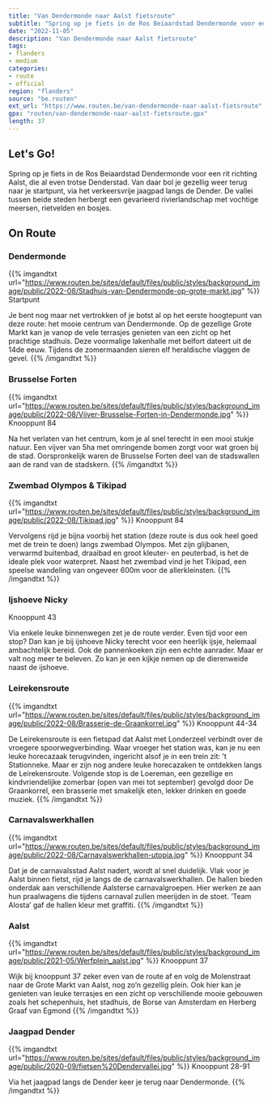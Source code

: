 ```yaml
---
title: "Van Dendermonde naar Aalst fietsroute"
subtitle: "Spring op je fiets in de Ros Beiaardstad Dendermonde voor een rit richting Aalst, die al even trotse Denderstad"
date: "2022-11-05"
description: "Van Dendermonde naar Aalst fietsroute"
tags:
- flanders
- medium
categories:
- route
- official
region: "flanders"
source: "be.routen"
ext_url: "https://www.routen.be/van-dendermonde-naar-aalst-fietsroute"
gpx: "routen/van-dendermonde-naar-aalst-fietsroute.gpx"
length: 37
---
```


## Let's Go!

Spring op je fiets in de Ros Beiaardstad Dendermonde voor een rit richting Aalst, die al even trotse Denderstad. Van daar bol je gezellig weer terug naar je startpunt, via het verkeersvrije jaagpad langs de Dender. De vallei tussen beide steden herbergt een gevarieerd rivierlandschap met vochtige meersen, rietvelden en bosjes.

## On Route

### Dendermonde

{{% imgandtxt url="https://www.routen.be/sites/default/files/public/styles/background_image/public/2022-08/Stadhuis-van-Dendermonde-op-grote-markt.jpg" %}}
Startpunt

Je bent nog maar net vertrokken of je botst al op het eerste hoogtepunt van deze route: het mooie centrum van Dendermonde. Op de gezellige Grote Markt kan je vanop de vele terrasjes genieten van een zicht op het prachtige stadhuis. Deze voormalige lakenhalle met belfort dateert uit de 14de eeuw. Tijdens de zomermaanden sieren elf heraldische vlaggen de gevel.
{{% /imgandtxt %}}

### Brusselse Forten

{{% imgandtxt url="https://www.routen.be/sites/default/files/public/styles/background_image/public/2022-08/Vijver-Brusselse-Forten-in-Dendermonde.jpg" %}}
Knooppunt 84

Na het verlaten van het centrum, kom je al snel terecht in een mooi stukje natuur. Een vijver van 5ha met omringende bomen zorgt voor wat groen bij de stad. Oorspronkelijk waren de Brusselse Forten deel van de stadswallen aan de rand van de stadskern.
{{% /imgandtxt %}}

### Zwembad Olympos & Tikipad

{{% imgandtxt url="https://www.routen.be/sites/default/files/public/styles/background_image/public/2022-08/Tikipad.jpg" %}}
Knooppunt 84

Vervolgens rijd je bijna voorbij het station (deze route is dus ook heel goed met de trein te doen) langs zwembad Olympos. Met zijn glijbanen, verwarmd buitenbad, draaibad en groot kleuter- en peuterbad, is het de ideale plek voor waterpret. Naast het zwembad vind je het Tikipad, een speelse wandeling van ongeveer 600m voor de allerkleinsten.
{{% /imgandtxt %}}

### Ijshoeve Nicky

Knooppunt 43

Via enkele leuke binnenwegen zet je de route verder. Even tijd voor een stop? Dan kan je bij ijshoeve Nicky terecht voor een heerlijk ijsje, helemaal ambachtelijk bereid. Ook de pannenkoeken zijn een echte aanrader. Maar er valt nog meer te beleven. Zo kan je een kijkje nemen op de dierenweide naast de ijshoeve.

### Leirekensroute

{{% imgandtxt url="https://www.routen.be/sites/default/files/public/styles/background_image/public/2022-08/Brasserie-de-Graankorrel.jpg" %}}
Knooppunt 44-34

De Leirekensroute is een fietspad dat Aalst met Londerzeel verbindt over de vroegere spoorwegverbinding. Waar vroeger het station was, kan je nu een leuke horecazaak terugvinden, ingericht alsof je in een trein zit: ’t Stationneke. Maar er zijn nog andere leuke horecazaken te ontdekken langs de Leirekensroute. Volgende stop is de Loereman, een gezellige en kindvriendelijke zomerbar (open van mei tot september) gevolgd door De Graankorrel, een brasserie met smakelijk eten, lekker drinken en goede muziek.
{{% /imgandtxt %}}

### Carnavalswerkhallen

{{% imgandtxt url="https://www.routen.be/sites/default/files/public/styles/background_image/public/2022-08/Carnavalswerkhallen-utopia.jpg" %}}
Knooppunt 34

Dat je de carnavalsstad Aalst nadert, wordt al snel duidelijk. Vlak voor je Aalst binnen fietst, rijd je langs de de carnavalswerkhallen. De hallen bieden onderdak aan verschillende Aalsterse carnavalgroepen. Hier werken ze aan hun praalwagens die tijdens carnaval zullen meerijden in de stoet. ‘Team Alosta’ gaf de hallen kleur met graffiti.
{{% /imgandtxt %}}

### Aalst

{{% imgandtxt url="https://www.routen.be/sites/default/files/public/styles/background_image/public/2021-05/Werfplein_aalst.jpg" %}}
Knooppunt 37

Wijk bij knooppunt 37 zeker even van de route af en volg de Molenstraat naar de Grote Markt van Aalst, nog zo’n gezellig plein. Ook hier kan je genieten van leuke terrasjes en een zicht op verschillende mooie gebouwen zoals het schepenhuis, het stadhuis, de Borse van Amsterdam en Herberg Graaf van Egmond
{{% /imgandtxt %}}

### Jaagpad Dender

{{% imgandtxt url="https://www.routen.be/sites/default/files/public/styles/background_image/public/2020-09/fietsen%20Dendervallei.jpg" %}}
Knooppunt 28-91

Via het jaagpad langs de Dender keer je terug naar Dendermonde.
{{% /imgandtxt %}}


